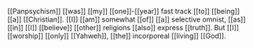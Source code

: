 [[Panpsychism]] [[was]] [[my]] [[one]]-[[year]] fast track [[to]] [[being]] [[a]] [[Christian]]. [[I]] [[am]] somewhat [[of]] [[a]] selective omnist, [[as]] [[in]] [[I]] [[believe]] [[other]] religions [[also]] express [[truth]]. But [[I]] [[worship]] [[only]] [[Yahweh]], [[the]] incorporeal [[living]] [[God]].